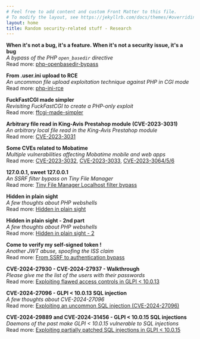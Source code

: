 ```yaml
---
# Feel free to add content and custom Front Matter to this file.
# To modify the layout, see https://jekyllrb.com/docs/themes/#overriding-theme-defaults
layout: home
title: Random security-related stuff - Research
---
```


**When it's not a bug, it's a feature. When it's not a security issue, it's a bug**\
_A bypass of the PHP `open_basedir` directive_\
Read more: [php-openbasedir-bypass](/stuff/2023/01/30/php-bug.html)

**From .user.ini upload to RCE**\
_An uncommon file upload exploitation technique against PHP in CGI mode_\
Read more: [php-ini-rce](/stuff/2023/02/01/php-ini.html)

**FuckFastCGI made simpler**\
_Revisiting FuckFastCGI to create a PHP-only exploit_\
Read more: [ffcgi-made-simpler](/stuff/2023/02/05/php-ffcgi.html)

**Arbitrary file read in King-Avis Prestahop module (CVE-2023-3031)**\
_An arbitrary local file read in the King-Avis Prestahop module_\
Read more: [CVE-2023-3031](/stuff/2023/06/01/cve-2023-3031.html)

**Some CVEs related to Mobatime**\
_Multiple vulnerabilities affecting Mobatime mobile and web apps_\
Read more: [CVE-2023-3032](/stuff/2023/06/01/cve-2023-3032.html), [CVE-2023-3033](/stuff/2023/06/01/cve-2023-3033.html), [CVE-2023-3064/5/6](/stuff/2023/06/02/cve-2023-3064_65_66.html)

**127.0.0.1, sweet 127.0.0.1**\
_An SSRF filter bypass on Tiny File Manager_\
Read more: [Tiny File Manager Localhost filter bypass](/stuff/2023/09/27/tfm_localhost_bypass.html)

**Hidden in plain sight**\
_A few thoughts about PHP webshells_\
Read more: [Hidden in plain sight](/stuff/2023/10/31/hidden-in-plain-sight.html)

**Hidden in plain sight - 2nd part**\
_A few thoughts about PHP webshells_\
Read more: [Hidden in plain sight - 2 ](/stuff/2023/11/05/hidden-in-plain-sight-2.html)

**Come to verify my self-signed token !**\
_Another JWT abuse, spoofing the ISS claim_\
Read more: [From SSRF to authentication bypass](/stuff/2023/12/28/jwt_iss.html)

**CVE-2024-27930 - CVE-2024-27937 - Walkthrough**\
_Please give me the list of the users with their passwords_\
Read more: [Exploiting flawed access controls in GLPI < 10.0.13](/stuff/2024/02/29/glpi-pwned.html)

**CVE-2024-27096 - GLPI < 10.0.13 SQL injection**\
_A few thoughts about CVE-2024-27096_\
Read more: [Exploiting an uncommon SQL injection (CVE-2024-27096)](/stuff/2024/03/24/exploit-CVE-2024-27096.html)

**CVE-2024-29889 and CVE-2024-31456 - GLPI < 10.0.15 SQL injections**\
_Daemons of the past make GLPI < 10.0.15 vulnerable to SQL injections_\
Read more: [Exploiting partially patched SQL injections in GLPI < 10.0.15](/stuff/2024/05/09/exploit-CVE-2024-29889-31456.html)